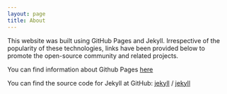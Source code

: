```yaml
---
layout: page
title: About
---
```


This website was built using GitHub Pages and Jekyll. Irrespective of the popularity of these technologies, links have been provided below to promote the open-source community and related projects.

You can find information about Github Pages [here](https://pages.github.com/)

You can find the source code for Jekyll at GitHub:
[jekyll](https://github.com/jekyll) /
[jekyll](https://github.com/jekyll/jekyll)

